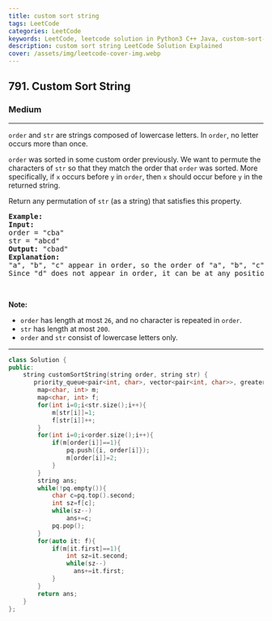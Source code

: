 ```yaml
---
title: custom sort string
tags: LeetCode
categories: LeetCode
keywords: LeetCode, leetcode solution in Python3 C++ Java, custom-sort-string solution
description: custom sort string LeetCode Solution Explained
cover: /assets/img/leetcode-cover-img.webp
---
```





<h2>791. Custom Sort String</h2><h3>Medium</h3><hr><div><p><code>order</code> and <code>str</code> are strings composed of lowercase letters. In <code>order</code>, no letter occurs more than once.</p>

<p><code>order</code> was sorted in some custom order previously. We want to permute the characters of <code>str</code> so that they match the order that <code>order</code> was sorted. More specifically, if <code>x</code> occurs before <code>y</code> in <code>order</code>, then <code>x</code> should occur before <code>y</code> in the returned string.</p>

<p>Return any permutation of <code>str</code> (as a string) that satisfies this property.</p>

<pre><strong>Example:</strong>
<strong>Input:</strong> 
order = "cba"
str = "abcd"
<strong>Output:</strong> "cbad"
<strong>Explanation:</strong> 
"a", "b", "c" appear in order, so the order of "a", "b", "c" should be "c", "b", and "a". 
Since "d" does not appear in order, it can be at any position in the returned string. "dcba", "cdba", "cbda" are also valid outputs.
</pre>

<p>&nbsp;</p>

<p><strong>Note:</strong></p>

<ul>
	<li><code>order</code> has length at most <code>26</code>, and no character is repeated in <code>order</code>.</li>
	<li><code>str</code> has length at most <code>200</code>.</li>
	<li><code>order</code> and <code>str</code> consist of lowercase letters only.</li>
</ul>
</div>

---




```cpp
class Solution {
public:
    string customSortString(string order, string str) {
       priority_queue<pair<int, char>, vector<pair<int, char>>, greater<pair<int, char>> > pq;
        map<char, int> m;
        map<char, int> f;
        for(int i=0;i<str.size();i++){
            m[str[i]]=1;
            f[str[i]]++;
        }
        for(int i=0;i<order.size();i++){
            if(m[order[i]]==1){
                pq.push({i, order[i]});
                m[order[i]]=2;
            }
        }
        string ans;
        while(!pq.empty()){
            char c=pq.top().second;
            int sz=f[c];
            while(sz--)
                ans+=c;
            pq.pop();
        }
        for(auto it: f){
            if(m[it.first]==1){
                int sz=it.second;
                while(sz--)
                  ans+=it.first;
            }
        }
        return ans; 
    }
};
```
